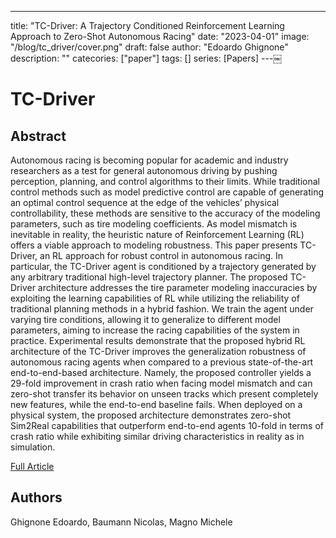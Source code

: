 ---
title: "TC-Driver: A Trajectory Conditioned Reinforcement Learning Approach to Zero-Shot Autonomous Racing"
date: "2023-04-01"
image: "/blog/tc_driver/cover.png"
draft: false
author: "Edoardo Ghignone"
description: ""
catecories: ["paper"]
tags: []
series: [Papers]
---￼
# TC-Driver

## Abstract 
Autonomous racing is becoming popular for academic and industry researchers as a test
for general autonomous driving by pushing perception, planning, and control algorithms to their
limits. While traditional control methods such as model predictive control are capable of generating
an optimal control sequence at the edge of the vehicles’ physical controllability, these methods are
sensitive to the accuracy of the modeling parameters, such as tire modeling coefficients. As model
mismatch is inevitable in reality, the heuristic nature of Reinforcement Learning (RL) offers a viable
approach to modeling robustness. This paper presents TC-Driver, an RL approach for robust control
in autonomous racing. In particular, the TC-Driver agent is conditioned by a trajectory generated
by any arbitrary traditional high-level trajectory planner. The proposed TC-Driver architecture
addresses the tire parameter modeling inaccuracies by exploiting the learning capabilities of RL while
utilizing the reliability of traditional planning methods in a hybrid fashion. We train the agent under
varying tire conditions, allowing it to generalize to different model parameters, aiming to increase
the racing capabilities of the system in practice. Experimental results demonstrate that the proposed
hybrid RL architecture of the TC-Driver improves the generalization robustness of autonomous
racing agents when compared to a previous state-of-the-art end-to-end-based architecture. Namely,
the proposed controller yields a 29-fold improvement in crash ratio when facing model mismatch
and can zero-shot transfer its behavior on unseen tracks which present completely new features,
while the end-to-end baseline fails. When deployed on a physical system, the proposed architecture
demonstrates zero-shot Sim2Real capabilities that outperform end-to-end agents 10-fold in terms
of crash ratio while exhibiting similar driving characteristics in reality as in simulation.

[Full Article]((https://www.research-collection.ethz.ch/bitstream/handle/20.500.11850/620280/Vol3_20.pdf?sequence=3))

## Authors
Ghignone Edoardo, Baumann Nicolas, Magno Michele